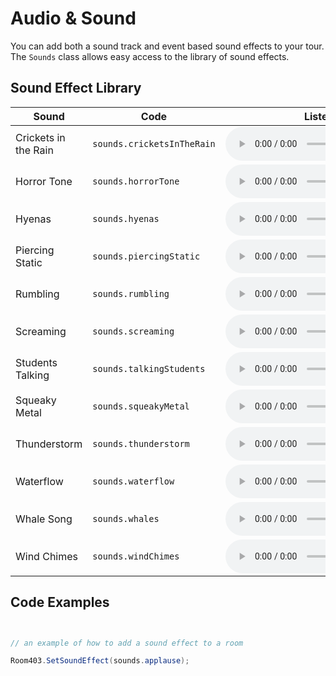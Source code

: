 Audio & Sound
=============

You can add both a sound track and event
based sound effects to your tour. The
`Sounds` class allows easy access to the
library of sound effects.

Sound Effect Library
--------------------



|Sound              | Code                    | Listen
|-------------------|-------------------------|-------
|Crickets in the Rain          |`sounds.cricketsInTheRain`        |<audio controls="0" src="https://github.com/adelphi-ed-tech/MakerUnity/raw/refs/heads/main/Assets/Resources/Sounds/CricketsInTheRain.wav"></audio>
|Horror Tone        |`sounds.horrorTone`      |<audio controls="0" src="https://github.com/adelphi-ed-tech/MakerUnity/raw/refs/heads/main/Assets/Resources/Sounds/HorrorTone.wav"></audio>
|Hyenas        |`sounds.hyenas`       |<audio controls="0" src="https://github.com/adelphi-ed-tech/MakerUnity/raw/refs/heads/main/Assets/Resources/Sounds/Hyenas.wav"></audio>
|Piercing Static               |`sounds.piercingStatic`       |<audio controls="0" src="https://github.com/adelphi-ed-tech/MakerUnity/raw/refs/heads/main/Assets/Resources/Sounds/PiercingStatic.wav"></audio>
|Rumbling   |`sounds.rumbling` |<audio controls="0" src="https://github.com/adelphi-ed-tech/MakerUnity/raw/refs/heads/main/Assets/Resources/Sounds/Rumbling.wav"></audio>
|Screaming   |`sounds.screaming` |<audio controls="0" src="https://github.com/adelphi-ed-tech/MakerUnity/raw/refs/heads/main/Assets/Resources/Sounds/Screaming.wav"></audio>
|Students Talking   |`sounds.talkingStudents` |<audio controls="0" src="https://github.com/adelphi-ed-tech/MakerUnity/raw/refs/heads/main/Assets/Resources/Sounds/TalkingStudents.wav"></audio>
|Squeaky Metal   |`sounds.squeakyMetal` |<audio controls="0" src="https://github.com/adelphi-ed-tech/MakerUnity/raw/refs/heads/main/Assets/Resources/Sounds/SqueakyMetal.wav"></audio>
|Thunderstorm       |`sounds.thunderstorm`    |<audio controls="0" src="https://github.com/adelphi-ed-tech/MakerUnity/raw/refs/heads/main/Assets/Resources/Sounds/Thunderstorm.wav"></audio>
|Waterflow   |`sounds.waterflow` |<audio controls="0" src="https://github.com/adelphi-ed-tech/MakerUnity/raw/refs/heads/main/Assets/Resources/Sounds/Waterflow.wav"></audio>
|Whale Song   |`sounds.whales` |<audio controls="0" src="https://github.com/adelphi-ed-tech/MakerUnity/raw/refs/heads/main/Assets/Resources/Sounds/WhaleSong.wav"></audio>
|Wind Chimes   |`sounds.windChimes` |<audio controls="0" src="https://github.com/adelphi-ed-tech/MakerUnity/raw/refs/heads/main/Assets/Resources/Sounds/WindChimes.wav"></audio>


Code Examples
-------------

```csharp


// an example of how to add a sound effect to a room

Room403.SetSoundEffect(sounds.applause);


```

